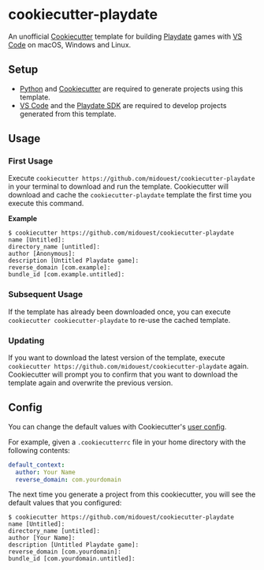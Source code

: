 # cookiecutter-playdate

An unofficial [Cookiecutter](https://cookiecutter.readthedocs.io/en/stable/) template for building [Playdate](https://play.date) games with [VS Code](https://code.visualstudio.com) on macOS, Windows and Linux.

## Setup

- [Python](https://www.python.org) and [Cookiecutter](https://cookiecutter.readthedocs.io/en/stable/) are required to generate projects using this template.
- [VS Code](https://code.visualstudio.com) and the [Playdate SDK](https://play.date/dev/) are required to develop projects generated from this template.

## Usage

### First Usage

Execute `cookiecutter https://github.com/midouest/cookiecutter-playdate` in your terminal to download and run the template. Cookiecutter will download and cache the `cookiecutter-playdate` template the first time you execute this command.

**Example**

```shell
$ cookiecutter https://github.com/midouest/cookiecutter-playdate
name [Untitled]:
directory_name [untitled]:
author [Anonymous]:
description [Untitled Playdate game]:
reverse_domain [com.example]:
bundle_id [com.example.untitled]:
```

### Subsequent Usage

If the template has already been downloaded once, you can execute `cookiecutter cookiecutter-playdate` to re-use the cached template.

### Updating

If you want to download the latest version of the template, execute `cookiecutter https://github.com/midouest/cookiecutter-playdate` again. Cookiecutter will prompt you to confirm that you want to download the template again and overwrite the previous version.

## Config

You can change the default values with Cookiecutter's [user config](https://cookiecutter.readthedocs.io/en/stable/advanced/user_config.html).

For example, given a `.cookiecutterrc` file in your home directory with the following contents:

```yaml
default_context:
  author: Your Name
  reverse_domain: com.yourdomain
```

The next time you generate a project from this cookiecutter, you will see the default values that you configured:

```shell
$ cookiecutter https://github.com/midouest/cookiecutter-playdate
name [Untitled]:
directory_name [untitled]:
author [Your Name]:
description [Untitled Playdate game]:
reverse_domain [com.yourdomain]:
bundle_id [com.yourdomain.untitled]:
```
